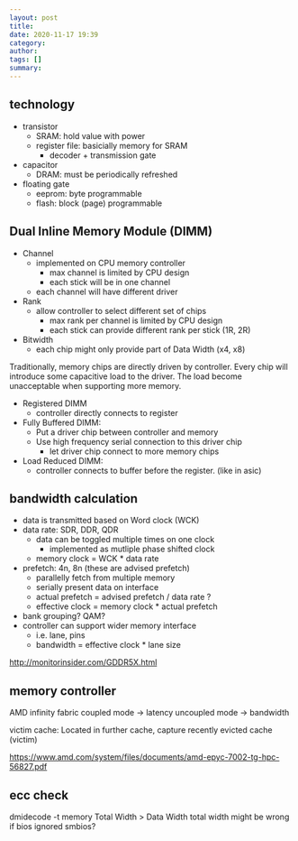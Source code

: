 ```yaml
---
layout: post
title: 
date: 2020-11-17 19:39
category: 
author: 
tags: []
summary: 
---
```


## technology

* transistor
  * SRAM: hold value with power
  * register file: basicially memory for SRAM
    * decoder + transmission gate
* capacitor
  * DRAM: must be periodically refreshed
* floating gate
  * eeprom: byte programmable
  * flash: block (page) programmable

## Dual Inline Memory Module (DIMM)

* Channel
  * implemented on CPU memory controller
    * max channel is limited by CPU design
    * each stick will be in one channel
  * each channel will have different driver
* Rank
  * allow controller to select different set of chips
    * max rank per channel is limited by CPU design
    * each stick can provide different rank per stick (1R, 2R)
* Bitwidth
  * each chip might only provide part of Data Width (x4, x8)

Traditionally, memory chips are directly driven by controller.
Every chip will introduce some capacitive load to the driver.
The load become unacceptable when supporting more memory.

* Registered DIMM
  * controller directly connects to register
* Fully Buffered DIMM:
  * Put a driver chip between controller and memory
  * Use high frequency serial connection to this driver chip
    * let driver chip connect to more memory chips
* Load Reduced DIMM:
  * controller connects to buffer before the register. (like in asic)

## bandwidth calculation

* data is transmitted based on Word clock (WCK)
* data rate: SDR, DDR, QDR
  * data can be toggled multiple times on one clock
    * implemented as mutliple phase shifted clock 
  * memory clock = WCK * data rate
* prefetch: 4n, 8n (these are advised prefetch)
  * parallelly fetch from multiple memory
  * serially present data on interface
  * actual prefetch = advised prefetch / data rate ?
  * effective clock = memory clock * actual prefetch
* bank grouping? QAM?
* controller can support wider memory interface
  * i.e. lane, pins
  * bandwidth = effective clock * lane size

http://monitorinsider.com/GDDR5X.html

## memory controller

AMD infinity fabric
coupled mode -> latency
uncoupled mode -> bandwidth

victim cache: Located in further cache, capture recently evicted cache (victim)

https://www.amd.com/system/files/documents/amd-epyc-7002-tg-hpc-56827.pdf

## ecc check

dmidecode -t memory
Total Width > Data Width
total width might be wrong if bios ignored smbios?
